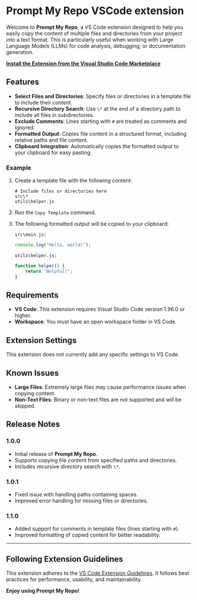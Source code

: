 
# Prompt My Repo VSCode extension

Welcome to **Prompt My Repo**, a VS Code extension designed to help you easily copy the content of multiple files and directories from your project into a text format. This is particularly useful when working with Large Language Models (LLMs) for code analysis, debugging, or documentation generation.

**[Install the Extension from the Visual Studio Code Marketplace](https://marketplace.visualstudio.com/items?itemName=netraular.prompt-my-repo)**

## Features

- **Select Files and Directories**: Specify files or directories in a template file to include their content.
- **Recursive Directory Search**: Use `\*` at the end of a directory path to include all files in subdirectories.
- **Exclude Comments**: Lines starting with `#` are treated as comments and ignored.
- **Formatted Output**: Copies file content in a structured format, including relative paths and file content.
- **Clipboard Integration**: Automatically copies the formatted output to your clipboard for easy pasting.

### Example

1. Create a template file with the following content:
   ```
   # Include files or directories here
   src\*
   utils\helper.js
   ```

2. Run the `Copy Template` command.
3. The following formatted output will be copied to your clipboard:
   ```
   src\main.js:
   ```
   ```javascript
   console.log("Hello, world!");
   ```

   ```
   utils\helper.js:
   ```
   ```javascript
   function helper() {
       return "Helpful!";
   }
   ```

## Requirements

- **VS Code**: This extension requires Visual Studio Code version 1.96.0 or higher.
- **Workspace**: You must have an open workspace folder in VS Code.

## Extension Settings

This extension does not currently add any specific settings to VS Code.

## Known Issues

- **Large Files**: Extremely large files may cause performance issues when copying content.
- **Non-Text Files**: Binary or non-text files are not supported and will be skipped.

## Release Notes

### 1.0.0

- Initial release of **Prompt My Repo**.
- Supports copying file content from specified paths and directories.
- Includes recursive directory search with `\*`.

### 1.0.1

- Fixed issue with handling paths containing spaces.
- Improved error handling for missing files or directories.

### 1.1.0

- Added support for comments in template files (lines starting with `#`).
- Improved formatting of copied content for better readability.

---

## Following Extension Guidelines

This extension adheres to the [VS Code Extension Guidelines](https://code.visualstudio.com/api/references/extension-guidelines). It follows best practices for performance, usability, and maintainability.

**Enjoy using Prompt My Repo!**
